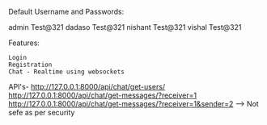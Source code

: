Default Username and Passwords:

admin   Test@321
dadaso  Test@321
nishant Test@321
vishal  Test@321


Features:

    Login
    Registration
    Chat - Realtime using websockets

API's-
    http://127.0.0.1:8000/api/chat/get-users/
    http://127.0.0.1:8000/api/chat/get-messages/?receiver=1
    http://127.0.0.1:8000/api/chat/get-messages/?receiver=1&sender=2 --> Not sefe as per security

